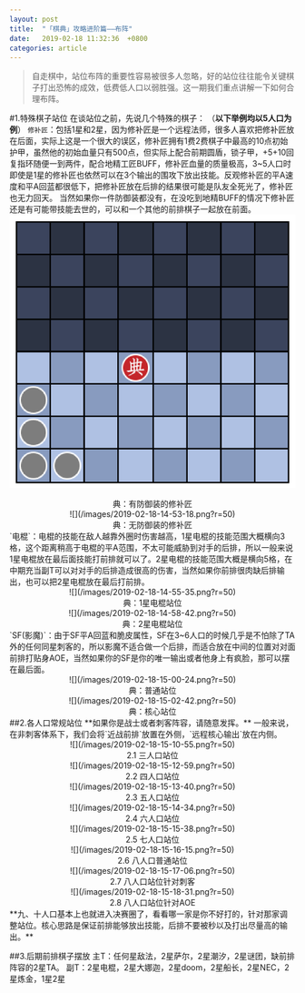 ```yaml
---
layout: post
title:  "「棋典」攻略进阶篇——布阵"
date:   2019-02-18 11:32:36  +0800
categories: article
---
```

> 自走棋中，站位布阵的重要性容易被很多人忽略，好的站位往往能令关键棋子打出恐怖的成效，低费低人口以弱胜强。这一期我们重点讲解一下如何合理布阵。

#1.特殊棋子站位
在谈站位之前，先说几个特殊的棋子：
（**以下举例均以5人口为例**）
`修补匠`：包括1星和2星，因为修补匠是一个远程法师，很多人喜欢把修补匠放在后面，实际上这是一个很大的误区，修补匠拥有1费2费棋子中最高的10点初始护甲，虽然他的初始血量只有500点，但实际上配合前期圆盾，锁子甲，+5+10回复指环随便一到两件，配合地精工匠BUFF，修补匠血量的质量极高，3~5人口时即使是1星的修补匠也依然可以在3个输出的围攻下放出技能。反观修补匠的平A速度和平A回蓝都很低下，把修补匠放在后排的结果很可能是队友全死光了，修补匠也无力回天。
当然如果你一件防御装都没有，在没吃到地精BUFF的情况下修补匠还是有可能带技能去世的，可以和一个其他的前排棋子一起放在前面。
![](/images/2019-02-18-14-50-16.png?r=50)
<center>典：有防御装的修补匠 </center>
<center>![](/images/2019-02-18-14-53-18.png?r=50)</center>
<center>典：无防御装的修补匠</center>
`电棍`：电棍的技能在敌人越靠外圈时伤害越高，1星电棍的技能范围大概横向3格，这个距离稍高于电棍的平A范围，不太可能威胁到对手的后排，所以一般来说1星电棍放在最后面技能打前排就可以了。2星电棍的技能范围大概是横向5格，在中期充当副T可以对对手的后排造成很高的伤害，当然如果你前排很肉缺后排输出，也可以把2星电棍放在最后打前排。
<center>![](/images/2019-02-18-14-55-35.png?r=50)</center>
<center>典：1星电棍站位</center> 
<center>![](/images/2019-02-18-14-58-42.png?r=50)</center>  
<center>典：2星电棍站位</center> 
`SF(影魔)`：由于SF平A回蓝和脆皮属性，SF在3~6人口的时候几乎是不怕除了TA外的任何同星刺客的，所以影魔不适合做一个后排，而适合放在中间的位置对对面前排打贴身AOE，当然如果你的SF是你的唯一输出或者他身上有疯脸，那可以摆在最后面。 
<center>![](/images/2019-02-18-15-00-24.png?r=50)</center>
<center>典：普通站位</center>  
<center>![](/images/2019-02-18-15-02-42.png?r=50)</center>
<center>典：核心站位</center> 
##2.各人口常规站位
**如果你是战士或者刺客阵容，请随意发挥。**
一般来说，在非刺客体系下，我们会将`近战前排`放置在外侧，`远程核心输出`放在内侧。
<center>![](/images/2019-02-18-15-10-55.png?r=50)</center>
<center>2.1 三人口站位</center>
<center>![](/images/2019-02-18-15-12-59.png?r=50)</center>
<center>2.2 四人口站位</center>
<center>![](/images/2019-02-18-15-13-40.png?r=50)</center>
<center>2.3 五人口站位</center>
<center>![](/images/2019-02-18-15-14-34.png?r=50)</center>
<center>2.4 六人口站位</center>
<center>![](/images/2019-02-18-15-15-38.png?r=50)</center>
<center>2.5 七人口站位</center>
<center>![](/images/2019-02-18-15-16-15.png?r=50)</center>
<center>2.6 八人口普通站位</center>
<center>![](/images/2019-02-18-15-17-06.png?r=50)</center>
<center>2.7 八人口站位针对刺客</center>
<center>![](/images/2019-02-18-15-18-31.png?r=50)</center>
<center>2.8 八人口站位针对AOE</center>
**九、十人口基本上也就进入决赛圈了，看看哪一家是你不好打的，针对那家调整站位。核心思路是保证前排能够放出技能，后排不要被秒以及打出尽量高的输出。**

##3.后期前排棋子摆放
    主T：任何星敌法，2星萨尔，2星潮汐，2星谜团，缺前排阵容的2星TA。
副T：2星电棍，2星大娜迦，2星doom，2星船长，2星NEC，2星炼金，1星2星